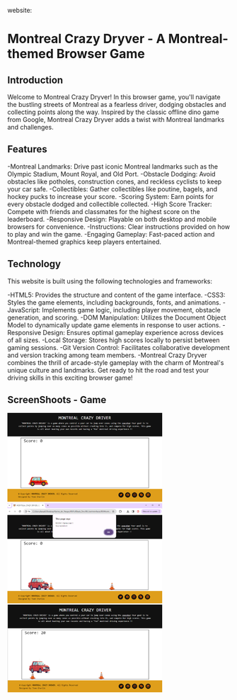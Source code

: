 website: 


# Montreal Crazy Dryver - A Montreal-themed Browser Game

## Introduction

Welcome to Montreal Crazy Dryver! In this browser game, you'll navigate the bustling streets of Montreal as a fearless driver, dodging obstacles and collecting points along the way. Inspired by the classic offline dino game from Google, Montreal Crazy Dryver adds a twist with Montreal landmarks and challenges.

## Features

-Montreal Landmarks: Drive past iconic Montreal landmarks such as the Olympic Stadium, Mount Royal, and Old Port.
-Obstacle Dodging: Avoid obstacles like potholes, construction cones, and reckless cyclists to keep your car safe.
-Collectibles: Gather collectibles like poutine, bagels, and hockey pucks to increase your score.
-Scoring System: Earn points for every obstacle dodged and collectible collected.
-High Score Tracker: Compete with friends and classmates for the highest score on the leaderboard.
-Responsive Design: Playable on both desktop and mobile browsers for convenience.
-Instructions: Clear instructions provided on how to play and win the game.
-Engaging Gameplay: Fast-paced action and Montreal-themed graphics keep players entertained.

## Technology

This website is built using the following technologies and frameworks:

-HTML5: Provides the structure and content of the game interface.
-CSS3: Styles the game elements, including backgrounds, fonts, and animations.
-JavaScript: Implements game logic, including player movement, obstacle generation, and scoring.
-DOM Manipulation: Utilizes the Document Object Model to dynamically update game elements in response to user actions.
-Responsive Design: Ensures optimal gameplay experience across devices of all sizes.
-Local Storage: Stores high scores locally to persist between gaming sessions.
-Git Version Control: Facilitates collaborative development and version tracking among team members.
-Montreal Crazy Dryver combines the thrill of arcade-style gameplay with the charm of Montreal's unique culture and landmarks. Get ready to hit the road and test your driving skills in this exciting browser game!


## ScreenShoots - Game

<img src="https://github.com/KarinaDeVargas/2023-FSD10-MontrealCrazyDriver_UI/blob/main/img/GameInitial.png" alt="Screenshot 1" width="350"/>

<img src="https://github.com/KarinaDeVargas/2023-FSD10-MontrealCrazyDriver_UI/blob/main/img/CarCrash.png" alt="Screenshot 1" width="350"/>

<img src="https://github.com/KarinaDeVargas/2023-FSD10-MontrealCrazyDriver_UI/blob/main/img/CarCrash_2.png" alt="Screenshot 1" width="350"/>

